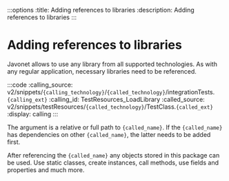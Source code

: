 :::options
:title: Adding references to libraries
:description: Adding references to libraries
:::

# Adding references to libraries

Javonet allows to use any library from all supported technologies. As with any regular application, necessary libraries need to be referenced.

:::code 
:calling_source: v2/snippets/`{calling_technology}`/`{called_technology}`/integrationTests.`{calling_ext}`
:calling_id: TestResources_LoadLibrary
:called_source: v2/snippets/testResources/`{called_technology}`/TestClass.`{called_ext}`
:display: calling
:::

The argument is a relative or full path to `{called_name}`. 
If the `{called_name}` has dependencies on other `{called_name}`, the latter needs to be added first.

After referencing the `{called_name}` any objects stored in this package can be used. 
Use static classes, create instances, call methods, use fields and properties and much more.
